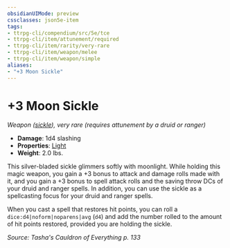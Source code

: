 ```yaml
---
obsidianUIMode: preview
cssclasses: json5e-item
tags:
- ttrpg-cli/compendium/src/5e/tce
- ttrpg-cli/item/attunement/required
- ttrpg-cli/item/rarity/very-rare
- ttrpg-cli/item/weapon/melee
- ttrpg-cli/item/weapon/simple
aliases: 
- "+3 Moon Sickle"
---
```

# +3 Moon Sickle
*Weapon ([sickle](3-Mechanics/CLI/items/sickle.md)), very rare (requires attunement by a druid or ranger)*  


- **Damage**: 1d4 slashing
- **Properties**: [Light](3-Mechanics/CLI/rules/item-properties.md#Light)
- **Weight**: 2.0 lbs.

This silver-bladed sickle glimmers softly with moonlight. While holding this magic weapon, you gain a +3 bonus to attack and damage rolls made with it, and you gain a +3 bonus to spell attack rolls and the saving throw DCs of your druid and ranger spells. In addition, you can use the sickle as a spellcasting focus for your druid and ranger spells.

When you cast a spell that restores hit points, you can roll a `dice:d4|noform|noparens|avg` (`d4`) and add the number rolled to the amount of hit points restored, provided you are holding the sickle.

*Source: Tasha's Cauldron of Everything p. 133*